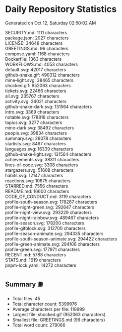 # Daily Repository Statistics 
Generated on Oct 12, Saturday 02:50:02 AM  

SECURITY.md: 1111 characters  
package.json: 2027 characters  
LICENSE: 34648 characters  
GREETINGS.md: 96 characters  
compose.yaml: 1168 characters  
Dockerfile: 1363 characters  
WORKFLOWS.md: 4053 characters  
default.svg: 42017 characters  
github-snake.gif: 490312 characters  
mine-light.svg: 38465 characters  
shocked.gif: 952063 characters  
tickets.svg: 22466 characters  
all.svg: 235767 characters  
activity.svg: 24021 characters  
github-snake-dark.svg: 131564 characters  
intro.svg: 3369 characters  
notable.svg: 178818 characters  
topics.svg: 3277 characters  
mine-dark.svg: 38492 characters  
people.svg: 39834 characters  
summary.svg: 28078 characters  
starlists.svg: 8497 characters  
languages.svg: 16339 characters  
github-snake-light.svg: 131564 characters  
achievements.svg: 38311 characters  
lines-of-code.svg: 3308 characters  
stargazers.svg: 51608 characters  
habits.svg: 12147 characters  
reactions.svg: 10875 characters  
STARRED.md: 7556 characters  
README.md: 16600 characters  
CODE_OF_CONDUCT.md: 3119 characters  
profile-south-season.svg: 178287 characters  
profile-night-green.svg: 292647 characters  
profile-night-view.svg: 293229 characters  
profile-night-rainbow.svg: 489467 characters  
profile-season.svg: 178200 characters  
profile-gitblock.svg: 312700 characters  
profile-season-animate.svg: 294335 characters  
profile-south-season-animate.svg: 294422 characters  
profile-green-animate.svg: 294106 characters  
profile-green.svg: 177971 characters  
RECENT.md: 5788 characters  
STATS.md: 1619 characters  
pnpm-lock.yaml: 14272 characters  

## Summary ⛽  
- Total files: 45  
- Total character count: 5399976  
- Average characters per file: 119999  
- Largest file: shocked.gif (952063 characters)  
- Smallest file: GREETINGS.md (96 characters)  
- Total word count: 279066  
